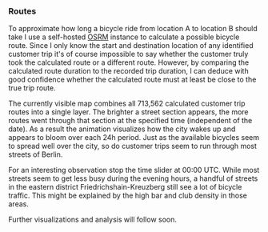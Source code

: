 ### Routes

To approximate how long a bicycle ride from location A to location B should take I use a self-hosted [OSRM](http://project-osrm.org/) instance to calculate a possible bicycle route. Since I only know the start and destination location of any identified customer trip it's of course impossible to say whether the customer truly took the calculated route or a different route. However, by comparing the calculated route duration to the recorded trip duration, I can deduce with good confidence whether the calculated route must at least be close to the true trip route.

The currently visible map combines all 713,562 calculated customer trip routes into a single layer. The brighter a street section appears, the more routes went through that section at the specified time (independent of the date). As a result the animation visualizes how the city wakes up and appears to bloom over each 24h period. Just as the available bicycles seem to spread well over the city, so do customer trips seem to run through most streets of Berlin.

For an interesting observation stop the time slider at 00:00 UTC. While most streets seem to get less busy during the evening hours, a handful of streets in the eastern district Friedrichshain-Kreuzberg still see a lot of bicycle traffic. This might be explained by the high bar and club density in those areas.

Further visualizations and analysis will follow soon.
